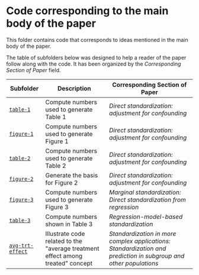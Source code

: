 # Code corresponding to the main body of the paper

This folder contains code that corresponds to ideas mentioned in the main body of the paper.

The table of subfolders below was designed to help a reader of the paper follow along with the code.  It has been organized by the *Corresponding Section of Paper* field.

| Subfolder  | Description  | Corresponding Section of Paper |
|-------------------------------|--------------|------------------|
| [`table-1`](./table-1) | Compute numbers used to generate Table 1 | *Direct  standardization: adjustment for confounding*  |
| [`figure-1`](./figure-1) | Compute numbers used to generate Figure 1 | *Direct  standardization: adjustment for confounding* |
| [`table-2`](./table-2) | Compute numbers used to generate Table 2 |  *Direct  standardization: adjustment for confounding*  |
| [`figure-2`](./figure-2) | Generate the basis for Figure 2  | *Direct  standardization: adjustment for confounding* |
| [`figure-3`](./figure-3) | Compute numbers used to generate Figure 3 | *Marginal standardization: Direct standardization from regression* | 
| [`table-3`](./table-3) | Compute numbers shown in Table 3 | *Regression-model-based standardization* | 
| [`avg-trt-effect`](./avg-trt-effect) | Illustrate code related to the "average treatment effect among treated" concept | *Standardization in more complex applications: Standardization and prediction in subgroup and other populations* | 